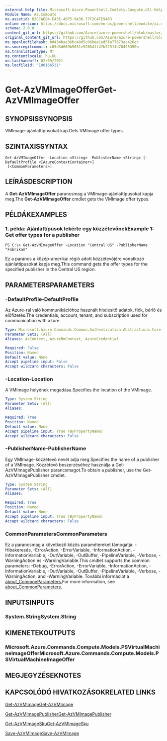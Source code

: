 ```yaml
---
external help file: Microsoft.Azure.PowerShell.Cmdlets.Compute.dll-Help.xml
Module Name: Az.Compute
ms.assetid: D2CCAEB4-E43E-4075-9436-77F2C4FE9463
online version: https://docs.microsoft.com/en-us/powershell/module/az.compute/get-azvmimageoffer
schema: 2.0.0
content_git_url: https://github.com/Azure/azure-powershell/blob/master/src/Compute/Compute/help/Get-AzVMImageOffer.md
original_content_git_url: https://github.com/Azure/azure-powershell/blob/master/src/Compute/Compute/help/Get-AzVMImageOffer.md
ms.openlocfilehash: bd434bae36bc48d5c06bee1ed5fa77673ac426ec
ms.sourcegitcommit: c05d3d669b5631e526841f47b22513d78495350b
ms.translationtype: MT
ms.contentlocale: hu-HU
ms.lasthandoff: 02/09/2021
ms.locfileid: "100166531"
---
```

# <span data-ttu-id="a3d4e-101">Get-AzVMImageOffer</span><span class="sxs-lookup"><span data-stu-id="a3d4e-101">Get-AzVMImageOffer</span></span>

## <span data-ttu-id="a3d4e-102">SYNOPSIS</span><span class="sxs-lookup"><span data-stu-id="a3d4e-102">SYNOPSIS</span></span>
<span data-ttu-id="a3d4e-103">VMImage-ajánlattípusokat kap.</span><span class="sxs-lookup"><span data-stu-id="a3d4e-103">Gets VMImage offer types.</span></span>

## <span data-ttu-id="a3d4e-104">SZINTAXIS</span><span class="sxs-lookup"><span data-stu-id="a3d4e-104">SYNTAX</span></span>

```
Get-AzVMImageOffer -Location <String> -PublisherName <String> [-DefaultProfile <IAzureContextContainer>]
 [<CommonParameters>]
```

## <span data-ttu-id="a3d4e-105">LEÍRÁS</span><span class="sxs-lookup"><span data-stu-id="a3d4e-105">DESCRIPTION</span></span>
<span data-ttu-id="a3d4e-106">A **Get-AzVMImageOffer** parancsmag a VMImage-ajánlattípusokat kapja meg.</span><span class="sxs-lookup"><span data-stu-id="a3d4e-106">The **Get-AzVMImageOffer** cmdlet gets the VMImage offer types.</span></span>

## <span data-ttu-id="a3d4e-107">PÉLDÁK</span><span class="sxs-lookup"><span data-stu-id="a3d4e-107">EXAMPLES</span></span>

### <span data-ttu-id="a3d4e-108">1. példa: Ajánlattípusok lekérte egy közzétevőnek</span><span class="sxs-lookup"><span data-stu-id="a3d4e-108">Example 1: Get offer types for a publisher</span></span>
```
PS C:\> Get-AzVMImageOffer -Location "Central US" -PublisherName "Fabrikam"
```

<span data-ttu-id="a3d4e-109">Ez a parancs a közép-amerikai régió adott közzétevőjére vonatkozó ajánlattípusokat kapja meg.</span><span class="sxs-lookup"><span data-stu-id="a3d4e-109">This command gets the offer types for the specified publisher in the Central US region.</span></span>

## <span data-ttu-id="a3d4e-110">PARAMETERS</span><span class="sxs-lookup"><span data-stu-id="a3d4e-110">PARAMETERS</span></span>

### <span data-ttu-id="a3d4e-111">-DefaultProfile</span><span class="sxs-lookup"><span data-stu-id="a3d4e-111">-DefaultProfile</span></span>
<span data-ttu-id="a3d4e-112">Az Azure-ral való kommunikációhoz használt hitelesítő adatok, fiók, bérlő és előfizetés.</span><span class="sxs-lookup"><span data-stu-id="a3d4e-112">The credentials, account, tenant, and subscription used for communication with azure.</span></span>

```yaml
Type: Microsoft.Azure.Commands.Common.Authentication.Abstractions.Core.IAzureContextContainer
Parameter Sets: (All)
Aliases: AzContext, AzureRmContext, AzureCredential

Required: False
Position: Named
Default value: None
Accept pipeline input: False
Accept wildcard characters: False
```

### <span data-ttu-id="a3d4e-113">-Location</span><span class="sxs-lookup"><span data-stu-id="a3d4e-113">-Location</span></span>
<span data-ttu-id="a3d4e-114">A VMImage helyének megadása.</span><span class="sxs-lookup"><span data-stu-id="a3d4e-114">Specifies the location of the VMImage.</span></span>

```yaml
Type: System.String
Parameter Sets: (All)
Aliases:

Required: True
Position: Named
Default value: None
Accept pipeline input: True (ByPropertyName)
Accept wildcard characters: False
```

### <span data-ttu-id="a3d4e-115">-PublisherName</span><span class="sxs-lookup"><span data-stu-id="a3d4e-115">-PublisherName</span></span>
<span data-ttu-id="a3d4e-116">Egy VMImage-közzétevő nevét adja meg.</span><span class="sxs-lookup"><span data-stu-id="a3d4e-116">Specifies the name of a publisher of a VMImage.</span></span>
<span data-ttu-id="a3d4e-117">Közzétevő beszerzéséhez használja a Get-AzVMImagePublisher parancsmagot.</span><span class="sxs-lookup"><span data-stu-id="a3d4e-117">To obtain a publisher, use the Get-AzVMImagePublisher cmdlet.</span></span>

```yaml
Type: System.String
Parameter Sets: (All)
Aliases:

Required: True
Position: Named
Default value: None
Accept pipeline input: True (ByPropertyName)
Accept wildcard characters: False
```

### <span data-ttu-id="a3d4e-118">CommonParameters</span><span class="sxs-lookup"><span data-stu-id="a3d4e-118">CommonParameters</span></span>
<span data-ttu-id="a3d4e-119">Ez a parancsmag a következő közös paramétereket támogatja: -Hibakeresés, -ErrorAction, -ErrorVariable, -InformationAction, -InformationVariable, -OutVariable, -OutBuffer, -PipelineVariable, -Verbose, -WarningAction és -WarningVariable.</span><span class="sxs-lookup"><span data-stu-id="a3d4e-119">This cmdlet supports the common parameters: -Debug, -ErrorAction, -ErrorVariable, -InformationAction, -InformationVariable, -OutVariable, -OutBuffer, -PipelineVariable, -Verbose, -WarningAction, and -WarningVariable.</span></span> <span data-ttu-id="a3d4e-120">További információt a [about_CommonParameters.](http://go.microsoft.com/fwlink/?LinkID=113216)</span><span class="sxs-lookup"><span data-stu-id="a3d4e-120">For more information, see [about_CommonParameters](http://go.microsoft.com/fwlink/?LinkID=113216).</span></span>

## <span data-ttu-id="a3d4e-121">INPUTS</span><span class="sxs-lookup"><span data-stu-id="a3d4e-121">INPUTS</span></span>

### <span data-ttu-id="a3d4e-122">System.String</span><span class="sxs-lookup"><span data-stu-id="a3d4e-122">System.String</span></span>

## <span data-ttu-id="a3d4e-123">KIMENETEK</span><span class="sxs-lookup"><span data-stu-id="a3d4e-123">OUTPUTS</span></span>

### <span data-ttu-id="a3d4e-124">Microsoft.Azure.Commands.Compute.Models.PSVirtualMachineImageOffer</span><span class="sxs-lookup"><span data-stu-id="a3d4e-124">Microsoft.Azure.Commands.Compute.Models.PSVirtualMachineImageOffer</span></span>

## <span data-ttu-id="a3d4e-125">MEGJEGYZÉSEK</span><span class="sxs-lookup"><span data-stu-id="a3d4e-125">NOTES</span></span>

## <span data-ttu-id="a3d4e-126">KAPCSOLÓDÓ HIVATKOZÁSOK</span><span class="sxs-lookup"><span data-stu-id="a3d4e-126">RELATED LINKS</span></span>

[<span data-ttu-id="a3d4e-127">Get-AzVMImage</span><span class="sxs-lookup"><span data-stu-id="a3d4e-127">Get-AzVMImage</span></span>](./Get-AzVMImage.md)

[<span data-ttu-id="a3d4e-128">Get-AzVMImagePublisher</span><span class="sxs-lookup"><span data-stu-id="a3d4e-128">Get-AzVMImagePublisher</span></span>](./Get-AzVMImagePublisher.md)

[<span data-ttu-id="a3d4e-129">Get-AzVMImageSku</span><span class="sxs-lookup"><span data-stu-id="a3d4e-129">Get-AzVMImageSku</span></span>](./Get-AzVMImageSku.md)

[<span data-ttu-id="a3d4e-130">Save-AzVMImage</span><span class="sxs-lookup"><span data-stu-id="a3d4e-130">Save-AzVMImage</span></span>](./Save-AzVMImage.md)


